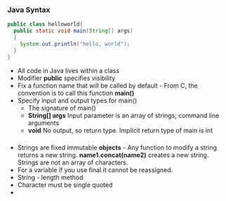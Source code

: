 ### Java Syntax 

```Java
public class helloworld{
  public static void main(String[] args)
  {
    System.out.println("hello, world");
  }
}
```
* All code in Java lives within a class
* Modifier **public** specifies visibility
* Fix a function name that will be called by default - From C, the convention is to call this function **main()**
* Specify input and output types for main()
  - The signature of main()
  - **String[] args** Input parameter is an array of strings; command line arguments 
  - **void** No output, so return type. Implicit return type of main is int

###
* Strings are fixed immutable **objects** - Any function to modify a string returns a new string. **name1.concat(name2)** creates a new string. Strings are not an array of characters.
* For a variable if you use final it cannot be reassigned.
* String - length method 
* Character must be single quoted 
* 
